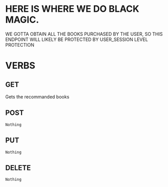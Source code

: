 # HERE IS WHERE WE DO BLACK MAGIC.
WE GOTTA OBTAIN ALL THE BOOKS PURCHASED BY THE USER, SO THIS ENDPOINT WILL LIKELY BE PROTECTED BY USER_SESSION LEVEL PROTECTION

# VERBS
## GET
Gets the recommanded books

## POST
    Nothing

## PUT
    Nothing
    
## DELETE
    Nothing